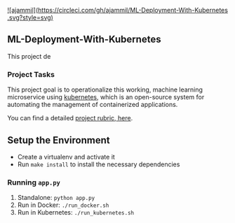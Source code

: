 
[![ajammil](https://circleci.com/gh/ajammil/ML-Deployment-With-Kubernetes
.svg?style=svg)](https://app.circleci.com/pipelines/github/ajammil/ML-Deployment-With-Kubernetes)

## ML-Deployment-With-Kubernetes

This project de

### Project Tasks

This project goal is to operationalize this working, machine learning microservice using [kubernetes](https://kubernetes.io/), which is an open-source system for automating the management of containerized applications.

You can find a detailed [project rubric, here](https://review.udacity.com/#!/rubrics/2576/view).


## Setup the Environment

* Create a virtualenv and activate it
* Run `make install` to install the necessary dependencies

### Running `app.py`

1. Standalone:  `python app.py`
2. Run in Docker:  `./run_docker.sh`
3. Run in Kubernetes:  `./run_kubernetes.sh`